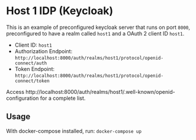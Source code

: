 # Host 1 IDP (Keycloak)

This is an example of preconfigured keycloak server that runs on port `8000`,
preconfigured to have a realm called `host1` and a OAuth 2 client ID `host1`.

- Client ID: `host1` 
- Authorization Endpoint: `http://localhost:8000/auth/realms/host1/protocol/openid-connect/auth`
- Token Endpoint: `http://localhost:8000/auth/realms/host1/protocol/openid-connect/token`

Access http://localhost:8000/auth/realms/host1/.well-known/openid-configuration for a complete list.

## Usage

With docker-compose installed, run: `docker-compose up`
